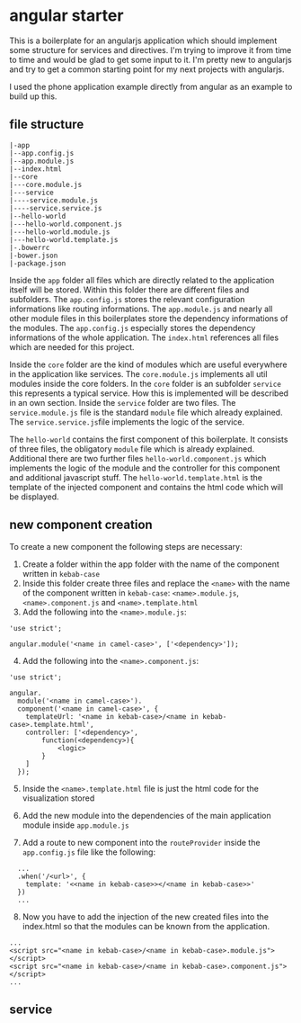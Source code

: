 # angular starter

This is a boilerplate for an angularjs application which should implement some structure for services and directives. I'm trying to improve it from time to time and would be glad to get some input to it. I'm pretty new to angularjs and try to get a common starting point for my next projects with angularjs.

I used the phone application example directly from angular as an example to build up this.

## file structure

```
|-app
|--app.config.js
|--app.module.js
|--index.html
|--core
|---core.module.js
|---service
|----service.module.js
|----service.service.js
|--hello-world
|---hello-world.component.js
|---hello-world.module.js
|---hello-world.template.js
|-.bowerrc
|-bower.json
|-package.json
```

Inside the `app` folder all files which are directly related to the application itself will be stored.
Within this folder there are different files and subfolders. The `app.config.js` stores the relevant configuration informations like routing informations.
The `app.module.js` and nearly all other module files in this boilerplates store the dependency informations of the modules. The `app.config.js` especially stores the dependency informations of the whole application.
The `index.html` references all files which are needed for this project.

Inside the `core` folder are the kind of modules which are useful everywhere in the application like services.
The `core.module.js` implements all util modules inside the core folders.
In the `core` folder is an subfolder `service` this represents a typical service. How this is implemented will be described in an own section. Inside the `service` folder are two files. The `service.module.js` file is the standard `module` file which already explained.
The `service.service.js`file implements the logic of the service.

The `hello-world` contains the first component of this boilerplate. It consists of three files, the obligatory `module` file which is already explained. Additional there are two further files `hello-world.component.js` which implements the logic of the module and the controller for this component and additional javascript stuff. The `hello-world.template.html` is the template of the injected component and contains the html code which will be displayed.

## new component creation

To create a new component the following steps are necessary:
1. Create a folder within the app folder with the name of the component written in `kebab-case` 
2. Inside this folder create three files and replace the `<name>` with the name of the component written in `kebab-case`: `<name>.module.js`, `<name>.component.js` and `<name>.template.html`
3. Add the following into the `<name>.module.js`:
```
'use strict';

angular.module('<name in camel-case>', ['<dependency>']);
```
4. Add the following into the `<name>.component.js`:
```
'use strict';

angular.
  module('<name in camel-case>').
  component('<name in camel-case>', {
    templateUrl: '<name in kebab-case>/<name in kebab-case>.template.html',
    controller: ['<dependency>',
        function(<dependency>){
            <logic>
        }
    ]
  });
```

5. Inside the `<name>.template.html` file is just the html code for the visualization stored

6. Add the new module into the dependencies of the main application module inside `app.module.js`

7. Add a route to new component into the `routeProvider` inside the `app.config.js` file like the following:
```
  ...
  .when('/<url>', {
    template: '<<name in kebab-case>></<name in kebab-case>>'
  })
  ...
```

8. Now you have to add the injection of the new created files into the index.html so that the modules can be known from the application.
```
...
<script src="<name in kebab-case>/<name in kebab-case>.module.js"></script>
<script src="<name in kebab-case>/<name in kebab-case>.component.js"></script>
...
```

## service
